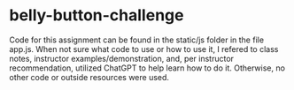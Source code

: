 # belly-button-challenge
Code for this assignment can be found in the static/js folder in the file app.js. 
When not sure what code to use or how to use it, I refered to class notes, instructor examples/demonstration, and, per instructor recommendation, utilized ChatGPT to help learn how to do it. Otherwise, no other code or outside resources were used.
